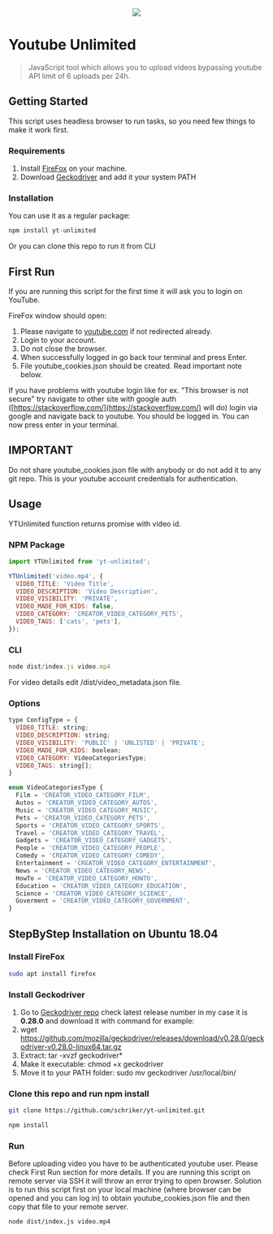 <p align="center">
  <img src="https://github.com/schriker/yt-unlimited/blob/master/assets/icon.svg"/>
</p>

# Youtube Unlimited

> JavaScript tool which allows you to upload videos bypassing youtube API limit of 6 uploads per 24h.

## Getting Started

This script uses headless browser to run tasks, so you need few things to make it work first.

### Requirements

1. Install [FireFox](https://www.mozilla.org/en-US/firefox/new/) on your machine.
2. Download [Geckodriver](https://github.com/mozilla/geckodriver/releases) and add it your system PATH

### Installation

You can use it as a regular package:

```jsx
npm install yt-unlimited
```

Or you can clone this repo to run it from CLI

## First Run

If you are running this script for the first time it will ask you to login on YouTube. 

FireFox window should open:

1. Please navigate to [youtube.com](http://youtube.com) if not redirected already.
2. Login to your account.
3. Do not close the browser.
4. When successfully logged in go back tour terminal and press Enter.
5. File youtube_cookies.json should be created. Read important note below.

If you have problems with youtube login like for ex. "This browser is not secure" try navigate to other site with google auth ([https://stackoverflow.com/](https://stackoverflow.com/) will do) login via google and navigate back to youtube. You should be logged in. You can now press enter in your terminal.

## IMPORTANT

Do not share youtube_cookies.json file with anybody or do not add it to any git repo. This is your youtube account credentials for authentication. 

## Usage

YTUnlimited function returns promise with video id.

### NPM Package

```jsx
import YTUnlimited from 'yt-unlimited';

YTUnlimited('video.mp4', {
  VIDEO_TITLE: 'Video Title',
  VIDEO_DESCRIPTION: 'Video Description',
  VIDEO_VISIBILITY: 'PRIVATE',
  VIDEO_MADE_FOR_KIDS: false,
  VIDEO_CATEGORY: 'CREATOR_VIDEO_CATEGORY_PETS',
  VIDEO_TAGS: ['cats', 'pets'],
});
```

### CLI

```jsx
node dist/index.js video.mp4
```

For video details edit /dist/video_metadata.json file.

### Options

```jsx
type ConfigType = {
  VIDEO_TITLE: string;
  VIDEO_DESCRIPTION: string;
  VIDEO_VISIBILITY: 'PUBLIC' | 'UNLISTED' | 'PRIVATE';
  VIDEO_MADE_FOR_KIDS: boolean;
  VIDEO_CATEGORY: VideoCategoriesType;
  VIDEO_TAGS: string[];
}

enum VideoCategoriesType {
  Film = 'CREATOR_VIDEO_CATEGORY_FILM',
  Autos = 'CREATOR_VIDEO_CATEGORY_AUTOS',
  Music = 'CREATOR_VIDEO_CATEGORY_MUSIC',
  Pets = 'CREATOR_VIDEO_CATEGORY_PETS',
  Sports = 'CREATOR_VIDEO_CATEGORY_SPORTS',
  Travel = 'CREATOR_VIDEO_CATEGORY_TRAVEL',
  Gadgets = 'CREATOR_VIDEO_CATEGORY_GADGETS',
  People = 'CREATOR_VIDEO_CATEGORY_PEOPLE',
  Comedy = 'CREATOR_VIDEO_CATEGORY_COMEDY',
  Entertainment = 'CREATOR_VIDEO_CATEGORY_ENTERTAINMENT',
  News = 'CREATOR_VIDEO_CATEGORY_NEWS',
  HowTo = 'CREATOR_VIDEO_CATEGORY_HOWTO',
  Education = 'CREATOR_VIDEO_CATEGORY_EDUCATION',
  Science = 'CREATOR_VIDEO_CATEGORY_SCIENCE',
  Goverment = 'CREATOR_VIDEO_CATEGORY_GOVERNMENT',
}
```

## StepByStep Installation on Ubuntu 18.04

### Install FireFox

```bash
sudo apt install firefox
```

### Install Geckodriver

1. Go to [Geckodriver repo](https://github.com/mozilla/geckodriver/releases) check latest release number in my case it is **0.28.0** and download it with command for example:
2. wget https://github.com/mozilla/geckodriver/releases/download/v0.28.0/geckodriver-v0.28.0-linux64.tar.gz
3. Extract: tar -xvzf geckodriver*
4. Make it executable: chmod +x geckodriver
5. Move it to your PATH folder: sudo mv geckodriver /usr/local/bin/

### Clone this repo and run npm install

```bash
git clone https://github.com/schriker/yt-unlimited.git
```

```bash
npm install
```

### Run

Before uploading video you have to be authenticated youtube user. Please check First Run section for more details. If you are running this script on remote server via SSH it will throw an error trying to open browser. Solution is to run this script first on your local machine (where browser can be opened and you can log in) to obtain youtube_cookies.json file and then copy that file to your remote server.

```bash
node dist/index.js video.mp4
```